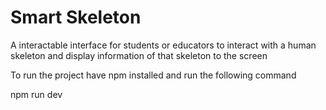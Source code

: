 # Smart Skeleton 
A interactable interface for students or educators to interact with a human skeleton and display information of that skeleton to the screen

To run the project have npm installed and run the following command

npm run dev
